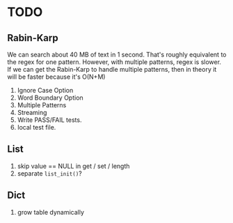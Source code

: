 
TODO
====

Rabin-Karp
----------

We can search about 40 MB of text in 1 second.
That's roughly equivalent to the regex for one pattern.
However, with multiple patterns, regex is slower.
If we can get the Rabin-Karp to handle multiple patterns,
then in theory it will be faster because it's O(N+M)

1. Ignore Case Option
2. Word Boundary Option
3. Multiple Patterns
4. Streaming
5. Write PASS/FAIL tests.
6. local test file.

List
----

1. skip value == NULL in get / set / length
2. separate `list_init()`?

Dict
----

1. grow table dynamically
